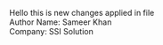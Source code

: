 Hello this is new changes applied in file 
<br>
Author Name: Sameer Khan 
<br>
Company: SSI Solution
